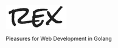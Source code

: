 <img alt="rex" src="https://raw.githubusercontent.com/go-rex/rex/assets/images/rex.png" width="160px" height="64px">

Pleasures for Web Development in Golang
